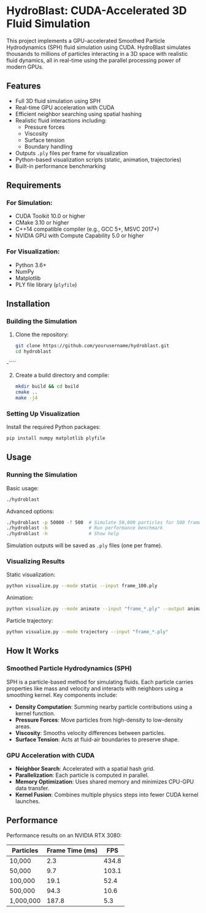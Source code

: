 
# HydroBlast: CUDA-Accelerated 3D Fluid Simulation

This project implements a GPU-accelerated Smoothed Particle Hydrodynamics (SPH) fluid simulation using CUDA. HydroBlast simulates thousands to millions of particles interacting in a 3D space with realistic fluid dynamics, all in real-time using the parallel processing power of modern GPUs.

## Features

- Full 3D fluid simulation using SPH
- Real-time GPU acceleration with CUDA
- Efficient neighbor searching using spatial hashing
- Realistic fluid interactions including:
  - Pressure forces
  - Viscosity
  - Surface tension
  - Boundary handling
- Outputs `.ply` files per frame for visualization
- Python-based visualization scripts (static, animation, trajectories)
- Built-in performance benchmarking

## Requirements

### For Simulation:
- CUDA Toolkit 10.0 or higher
- CMake 3.10 or higher
- C++14 compatible compiler (e.g., GCC 5+, MSVC 2017+)
- NVIDIA GPU with Compute Capability 5.0 or higher

### For Visualization:
- Python 3.6+
- NumPy
- Matplotlib
- PLY file library (`plyfile`)

## Installation

### Building the Simulation

1. Clone the repository:
   ```bash
   git clone https://github.com/yourusername/hydroblast.git
   cd hydroblast
-````

2. Create a build directory and compile:

   ```bash
   mkdir build && cd build
   cmake ..
   make -j4
   ```

### Setting Up Visualization

Install the required Python packages:

```bash
pip install numpy matplotlib plyfile
```

## Usage

### Running the Simulation

Basic usage:

```bash
./hydroblast
```

Advanced options:

```bash
./hydroblast -p 50000 -f 500  # Simulate 50,000 particles for 500 frames
./hydroblast -b               # Run performance benchmark
./hydroblast -h               # Show help
```

Simulation outputs will be saved as `.ply` files (one per frame).

### Visualizing Results

Static visualization:

```bash
python visualize.py --mode static --input frame_100.ply
```

Animation:

```bash
python visualize.py --mode animate --input "frame_*.ply" --output animation.mp4 --fps 30
```

Particle trajectory:

```bash
python visualize.py --mode trajectory --input "frame_*.ply"
```

## How It Works

### Smoothed Particle Hydrodynamics (SPH)

SPH is a particle-based method for simulating fluids. Each particle carries properties like mass and velocity and interacts with neighbors using a smoothing kernel. Key components include:

* **Density Computation**: Summing nearby particle contributions using a kernel function.
* **Pressure Forces**: Move particles from high-density to low-density areas.
* **Viscosity**: Smooths velocity differences between particles.
* **Surface Tension**: Acts at fluid-air boundaries to preserve shape.

### GPU Acceleration with CUDA

* **Neighbor Search**: Accelerated with a spatial hash grid.
* **Parallelization**: Each particle is computed in parallel.
* **Memory Optimization**: Uses shared memory and minimizes CPU-GPU data transfer.
* **Kernel Fusion**: Combines multiple physics steps into fewer CUDA kernel launches.

## Performance

Performance results on an NVIDIA RTX 3080:

| Particles | Frame Time (ms) | FPS   |
| --------- | --------------- | ----- |
| 10,000    | 2.3             | 434.8 |
| 50,000    | 9.7             | 103.1 |
| 100,000   | 19.1            | 52.4  |
| 500,000   | 94.3            | 10.6  |
| 1,000,000 | 187.8           | 5.3   |

